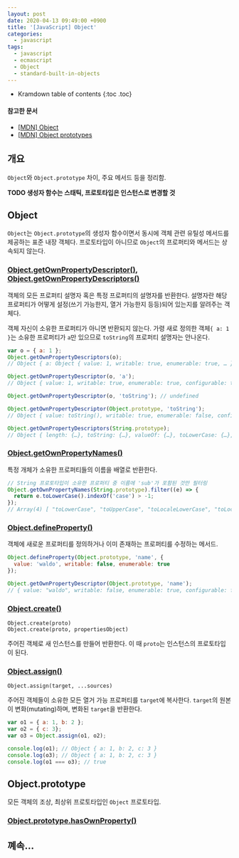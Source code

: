 ```yaml
---
layout: post
date: 2020-04-13 09:49:00 +0900
title: '[JavaScript] Object'
categories:
  - javascript
tags:
  - javascript
  - ecmascript
  - Object
  - standard-built-in-objects
---
```


* Kramdown table of contents
{:toc .toc}

#### 참고한 문서

- [\[MDN\] Object](https://developer.mozilla.org/en-US/docs/Web/JavaScript/Reference/Global_Objects/Object)
- [\[MDN\] Object prototypes](https://developer.mozilla.org/en-US/docs/Learn/JavaScript/Objects/Object_prototypes)

## 개요

`Object`와 `Object.prototype` 차이, 주요 메서드 등을 정리함.

**TODO 생성자 함수는 스태틱, 프로토타입은 인스턴스로 변경할 것**

## Object

`Object`는 `Object.prototype`의 생성자 함수이면서 동시에 객체 관련 유틸성 메서드를 제공하는 표준 내장 객체다. 프로토타입이 아니므로 `Object`의 프로퍼티와 메서드는 상속되지 않는다.

### [Object.getOwnPropertyDescriptor()](https://developer.mozilla.org/en-US/docs/Web/JavaScript/Reference/Global_Objects/Object/getOwnPropertyDescriptor), [Object.getOwnPropertyDescriptors()](https://developer.mozilla.org/en-US/docs/Web/JavaScript/Reference/Global_Objects/Object/getOwnPropertyDescriptors)

객체의 모든 프로퍼티 설명자 혹은 특정 프로퍼티의 설명자를 반환한다. 설명자란 해당 프로퍼티가 어떻게 설정(쓰기 가능한지, 열거 가능한지 등등)되어 있는지를 알려주는 객체다.

객체 자신이 소유한 프로퍼티가 아니면 반환되지 않는다. 가령 새로 정의한 객체`{ a: 1 }`는 소유한 프로퍼티가 `a`만 있으므로 `toString`의 프로퍼티 설명자는 안나온다.

```js
var o = { a: 1 };
Object.getOwnPropertyDescriptors(o);
// Object { a: Object { value: 1, writable: true, enumerable: true, … } }

Object.getOwnPropertyDescriptor(o, 'a');
// Object { value: 1, writable: true, enumerable: true, configurable: true }

Object.getOwnPropertyDescriptor(o, 'toString'); // undefined

Object.getOwnPropertyDescriptor(Object.prototype, 'toString');
// Object { value: toString(), writable: true, enumerable: false, configurable: true }

Object.getOwnPropertyDescriptors(String.prototype);
// Object { length: {…}, toString: {…}, valueOf: {…}, toLowerCase: {…}, toUpperCase: {…}, charAt: {…}, charCodeAt: {…}, substring: {…}, padStart: {…}, padEnd: {…}, … }
```

### [Object.getOwnPropertyNames()](https://github.com/nhn/tui.grid/tree/master/packages/toast-ui.grid/docs)

특정 개체가 소유한 프로퍼티들의 이름을 배열로 반환한다.

```js
// String 프로토타입이 소유한 프로퍼티 중 이름에 'sub'가 포함된 것만 필터링
Object.getOwnPropertyNames(String.prototype).filter((e) => {
  return e.toLowerCase().indexOf('case') > -1;
});
// Array(4) [ "toLowerCase", "toUpperCase", "toLocaleLowerCase", "toLocaleUpperCase" ]
```

### [Object.defineProperty()](https://developer.mozilla.org/en-US/docs/Web/JavaScript/Reference/Global_Objects/Object/defineProperty)

객체에 새로운 프로퍼티를 정의하거나 이미 존재하는 프로퍼티를 수정하는 메서드.

```js
Object.defineProperty(Object.prototype, 'name', {
  value: 'waldo', writable: false, enumerable: true
});

Object.getOwnPropertyDescriptor(Object.prototype, 'name');
// { value: "waldo", writable: false, enumerable: true, configurable: false }
```

### [Object.create()](https://developer.mozilla.org/en-US/docs/Web/JavaScript/Reference/Global_Objects/Object/create#Classical_inheritance_with_Object.create)

```
Object.create(proto)
Object.create(proto, propertiesObject)
```

주어진 객체로 새 인스턴스를 만들어 반환한다. 이 때 `proto`는 인스턴스의 프로토타입이 된다.

### [Object.assign()](https://developer.mozilla.org/en-US/docs/Web/JavaScript/Reference/Global_Objects/Object/assign)

```
Object.assign(target, ...sources)
```

주어진 객체들이 소유한 모든 열거 가능 프로퍼티를 `target`에 복사한다. `target`의 원본이 변화(mutating)하며, 변화된 `target`을 반환한다.

```js
var o1 = { a: 1, b: 2 };
var o2 = { c: 3};
var o3 = Object.assign(o1, o2);

console.log(o1); // Object { a: 1, b: 2, c: 3 }
console.log(o3); // Object { a: 1, b: 2, c: 3 }
console.log(o1 === o3); // true
```

## Object.prototype

모든 객체의 조상, 최상위 프로토타입인 `Object` 프로토타입.

### [Object.prototype.hasOwnProperty()](https://developer.mozilla.org/en-US/docs/Web/JavaScript/Reference/Global_Objects/Object/hasOwnProperty)

## 꼐속...
